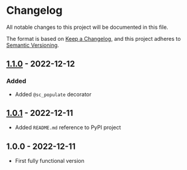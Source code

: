 # Changelog

All notable changes to this project will be documented in this file.

The format is based on [Keep a Changelog](https://keepachangelog.com/en/1.0.0/),
and this project adheres to [Semantic Versioning](https://semver.org/spec/v2.0.0.html).

## [1.1.0] - 2022-12-12

### Added 

- Added `@sc_populate` decorator

## [1.0.1] - 2022-12-11

- Added `README.md` reference to PyPI project

## 1.0.0 - 2022-12-11

- First fully functional version

[1.1.0]: https://github.com/vsego/settings-collector/releases/tag/v1.1.0
[1.0.1]: https://github.com/vsego/settings-collector/releases/tag/v1.0.1

